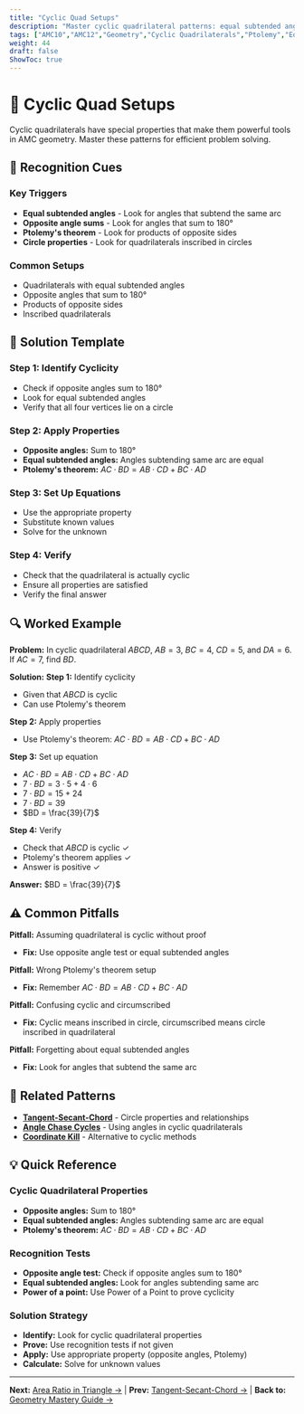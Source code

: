 ```yaml
---
title: "Cyclic Quad Setups"
description: "Master cyclic quadrilateral patterns: equal subtended angles, Ptolemy applications, and recognition techniques."
tags: ["AMC10","AMC12","Geometry","Cyclic Quadrilaterals","Ptolemy","Equal Angles","Study Guide"]
weight: 44
draft: false
ShowToc: true
---
```


# 🔄 Cyclic Quad Setups

Cyclic quadrilaterals have special properties that make them powerful tools in AMC geometry. Master these patterns for efficient problem solving.

## 🎯 Recognition Cues

### Key Triggers
- **Equal subtended angles** - Look for angles that subtend the same arc
- **Opposite angle sums** - Look for angles that sum to $180°$
- **Ptolemy's theorem** - Look for products of opposite sides
- **Circle properties** - Look for quadrilaterals inscribed in circles

### Common Setups
- Quadrilaterals with equal subtended angles
- Opposite angles that sum to $180°$
- Products of opposite sides
- Inscribed quadrilaterals

## 🧩 Solution Template

### Step 1: Identify Cyclicity
- Check if opposite angles sum to $180°$
- Look for equal subtended angles
- Verify that all four vertices lie on a circle

### Step 2: Apply Properties
- **Opposite angles:** Sum to $180°$
- **Equal subtended angles:** Angles subtending same arc are equal
- **Ptolemy's theorem:** $AC \cdot BD = AB \cdot CD + BC \cdot AD$

### Step 3: Set Up Equations
- Use the appropriate property
- Substitute known values
- Solve for the unknown

### Step 4: Verify
- Check that the quadrilateral is actually cyclic
- Ensure all properties are satisfied
- Verify the final answer

## 🔍 Worked Example

**Problem:** In cyclic quadrilateral $ABCD$, $AB = 3$, $BC = 4$, $CD = 5$, and $DA = 6$. If $AC = 7$, find $BD$.

**Solution:**
**Step 1:** Identify cyclicity
- Given that $ABCD$ is cyclic
- Can use Ptolemy's theorem

**Step 2:** Apply properties
- Use Ptolemy's theorem: $AC \cdot BD = AB \cdot CD + BC \cdot AD$

**Step 3:** Set up equation
- $AC \cdot BD = AB \cdot CD + BC \cdot AD$
- $7 \cdot BD = 3 \cdot 5 + 4 \cdot 6$
- $7 \cdot BD = 15 + 24$
- $7 \cdot BD = 39$
- $BD = \frac{39}{7}$

**Step 4:** Verify
- Check that $ABCD$ is cyclic ✓
- Ptolemy's theorem applies ✓
- Answer is positive ✓

**Answer:** $BD = \frac{39}{7}$

## ⚠️ Common Pitfalls

**Pitfall:** Assuming quadrilateral is cyclic without proof
- **Fix:** Use opposite angle test or equal subtended angles

**Pitfall:** Wrong Ptolemy's theorem setup
- **Fix:** Remember $AC \cdot BD = AB \cdot CD + BC \cdot AD$

**Pitfall:** Confusing cyclic and circumscribed
- **Fix:** Cyclic means inscribed in circle, circumscribed means circle inscribed in quadrilateral

**Pitfall:** Forgetting about equal subtended angles
- **Fix:** Look for angles that subtend the same arc

## 🔗 Related Patterns

- [**Tangent-Secant-Chord**](tangent-secant-chord) - Circle properties and relationships
- [**Angle Chase Cycles**](angle-chase-cycles) - Using angles in cyclic quadrilaterals
- [**Coordinate Kill**](coordinate-kill) - Alternative to cyclic methods

## 💡 Quick Reference

### Cyclic Quadrilateral Properties
- **Opposite angles:** Sum to $180°$
- **Equal subtended angles:** Angles subtending same arc are equal
- **Ptolemy's theorem:** $AC \cdot BD = AB \cdot CD + BC \cdot AD$

### Recognition Tests
- **Opposite angle test:** Check if opposite angles sum to $180°$
- **Equal subtended angles:** Look for angles subtending same arc
- **Power of a point:** Use Power of a Point to prove cyclicity

### Solution Strategy
- **Identify:** Look for cyclic quadrilateral properties
- **Prove:** Use recognition tests if not given
- **Apply:** Use appropriate property (opposite angles, Ptolemy)
- **Calculate:** Solve for unknown values

---

**Next:** [Area Ratio in Triangle →](area-ratio-in-triangle) | **Prev:** [Tangent-Secant-Chord →](tangent-secant-chord) | **Back to:** [Geometry Mastery Guide →](../)
